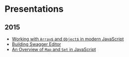 # Presentations

## 2015
- [Working with `Array`s and `Object`s in modern JavaScript](http://azimi.me/presentations/objects-arrays-js/index.html)
- [Building Swagger Editor](http://azimi.me/presentations/building-swagger-editor/index.html)
- [An Overview of `Map` and `Set` in JavaScript](http://azimi.me/presentations/map-set-overview/index.html)
